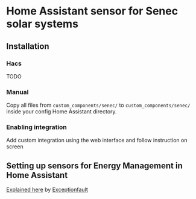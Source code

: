 # Home Assistant sensor for Senec solar systems

## Installation

### Hacs

TODO

### Manual

Copy all files from `custom_components/senec/` to `custom_components/senec/` inside your config Home Assistant directory.


### Enabling integration

Add custom integration using the web interface and follow instruction on screen

## Setting up sensors for Energy Management in Home Assistant
[Explained here](https://github.com/mchwalisz/home-assistant-senec/pull/8#issuecomment-895422964) by [Exceptionfault](https://github.com/Exceptionfault)


